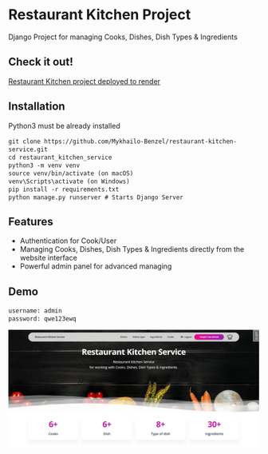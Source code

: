 # Restaurant Kitchen Project

Django Project for managing Cooks, Dishes, Dish Types & Ingredients

## Check it out!
[Restaurant Kitchen project deployed to render](https://restaurant-kitchen-service-ykgg.onrender.com/)

## Installation

Python3 must be already installed

```shell
git clone https://github.com/Mykhailo-Benzel/restaurant-kitchen-service.git
cd restaurant_kitchen_service
python3 -m venv venv
source venv/bin/activate (on macOS)
venv\Scripts\activate (on Windows)
pip install -r requirements.txt 
python manage.py runserver # Starts Django Server
```

## Features
* Authentication for Cook/User
* Managing Cooks, Dishes, Dish Types & Ingredients directly from the website interface
* Powerful admin panel for advanced managing

## Demo

```
username: admin
password: qwe123ewq
```

![Website Interface](demo.png)
